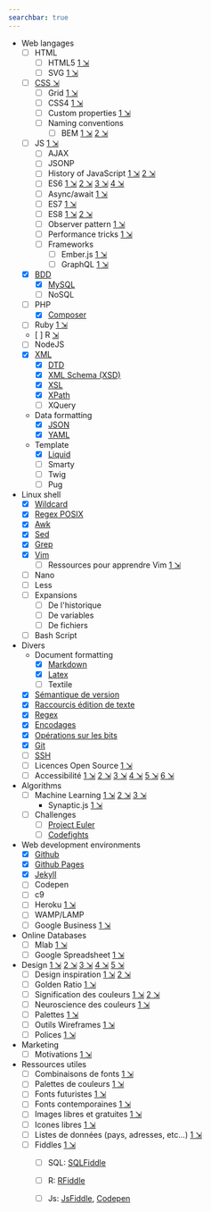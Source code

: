 ```yaml
---
searchbar: true
---
```


- Web langages
  - [ ] HTML
    - [ ] HTML5 [1 &#x21F2;](https://medium.com/level-up-web/the-mega-html5-cheatsheet-e8c479b1c521)
    - [ ] SVG [1 &#x21F2;](https://www.sarasoueidan.com/blog/css-svg-clipping/)
  - [ ] [CSS &#x21F2;](https://speckyboy.com/css-cheatsheets-resources-guides/)
    - [ ] Grid [1 &#x21F2;](https://medium.freecodecamp.org/learn-css-grid-in-5-minutes-f582e87b1228)
    - [ ] CSS4 [1 &#x21F2;](https://webdesign.tutsplus.com/tutorials/intriguing-css-level-4-selectors--cms-29499)
    - [ ] Custom properties [1 &#x21F2;](https://www.smashingmagazine.com/2017/04/start-using-css-custom-properties/)
    - [ ] Naming conventions
      - [ ] BEM [1 &#x21F2;](https://blog.elpassion.com/reasons-to-use-bem-a88738317753) [2 &#x21F2;](https://medium.com/mr-frontend-community/how-to-write-better-css-with-bem-40f492a26192)
  - [ ] JS [1 &#x21F2;](https://medium.com/javascript-scene/top-javascript-frameworks-topics-to-learn-in-2017-700a397b711)
    - [ ] AJAX
    - [ ] JSONP
    - [ ] History of JavaScript [1 &#x21F2;](https://medium.freecodecamp.org/ecmascript-tc39-and-the-history-of-javascript-26067498feb9) [2 &#x21F2;](https://closebrace.com/articles/2017-09-11/a-brief-incomplete-history-of-javascript)
    - [ ] ES6 [1 &#x21F2;](https://blog.pragmatists.com/top-10-es6-features-by-example-80ac878794bb) [2 &#x21F2;](https://github.com/mbeaudru/modern-js-cheatsheet) [3 &#x21F2;](https://medium.com/@reasoncode/javascript-es6-exploring-the-new-built-in-methods-b62583b0a8e6) [4 &#x21F2;](https://github.com/jedrichards/es6)
    - [ ] Async/await [1 &#x21F2;](https://medium.freecodecamp.org/oh-yes-async-await-f54e5a079fc1)
    - [ ] ES7 [1 &#x21F2;](https://medium.freecodecamp.org/ecmascript-2016-es7-features-86903c5cab70)
    - [ ] ES8 [1 &#x21F2;](https://medium.freecodecamp.org/es8-the-new-features-of-javascript-7506210a1a22) [2 &#x21F2;](https://hackernoon.com/es8-was-released-and-here-are-its-main-new-features-ee9c394adf66)
    - [ ] Observer pattern [1 &#x21F2;](https://pawelgrzybek.com/the-observer-pattern-in-javascript-explained/)
    - [ ] Performance tricks [1 &#x21F2;](https://medium.freecodecamp.org/high-performance-apps-multiplexing-debouncing-system-fonts-and-other-tricks-37c6fd3d7b2d)
    - [ ] Frameworks
      - [ ] Ember.js [1 &#x21F2;](https://www.sitepoint.com/ember-js-perfect-framework-web-applications/)
      - [ ] GraphQL [1 &#x21F2;](https://blog.pusher.com/getting-up-and-running-with-graphql/)
  - [x] [BDD](bdd.md)
    - [x] [MySQL](mysql.md)
    - [ ] NoSQL
  - [ ] PHP
    - [x] [Composer](composer.md)
  - [ ] Ruby [1 &#x21F2;](https://medium.freecodecamp.org/learning-ruby-from-zero-to-hero-90ad4eecc82d)
  - [ ] R [ &#x21F2;](https://www.datacamp.com/)
  - [ ] NodeJS
  - [x] [XML](xml.md)
    - [x] [DTD](xml-dtd.md)
    - [x] [XML Schema (XSD)](xml-schema.md)
    - [x] [XSL](xml-xsl.md)
    - [x] [XPath](xml-xpath.md)
    - [ ] XQuery
  - Data formatting
    - [x] [JSON](json.md)
    - [x] [YAML](yaml.md)
  - Template
    - [x] [Liquid](liquid.md)
    - [ ] Smarty
    - [ ] Twig
    - [ ] Pug

- Linux shell
  - [x] [Wildcard](wildcard.md)
  - [x] [Regex POSIX](regex-posix.md)
  - [x] [Awk](awk.md)
  - [x] [Sed](sed.md)
  - [x] [Grep](grep.md)
  - [x] [Vim](vim.md)
    - [ ] Ressources pour apprendre Vim [1 &#x21F2;](https://medium.freecodecamp.org/vim-isnt-that-scary-here-are-5-free-resources-you-can-use-to-learn-it-ab78f5726f8d)
  - [ ] Nano
  - [ ] Less
  - [ ] Expansions
    - [ ] De l'historique
    - [ ] De variables
    - [ ] De fichiers
  - [ ] Bash Script

- Divers
  - Document formatting 
    - [x] [Markdown](gfm.md)
    - [x] [Latex](latex.md)
    - [ ] Textile
  - [x] [Sémantique de version](semver.md)
  - [x] [Raccourcis édition de texte](text-editing.md)
  - [x] [Regex](regex.md)
  - [x] [Encodages](encodages.md)
  - [x] [Opérations sur les bits](bitwise-operations.md)
  - [x] [Git](git.md)
  - [ ] [SSH](ssh.md)
  - [ ] Licences Open Source [1 &#x21F2;](https://medium.freecodecamp.org/how-open-source-licenses-work-and-how-to-add-them-to-your-projects-34310c3cf94)
  - [ ] Accessibilité [1 &#x21F2;](http://tech.trivago.com/2017/09/26/accessibility-at-trivago/) [2 &#x21F2;](https://medium.com/@matuzo/writing-css-with-accessibility-in-mind-8514a0007939) [3 &#x21F2;](http://jxnblk.com/grays/) [4 &#x21F2;](https://medium.com/dailyjs/angular-and-accessibility-8ae1f601803a) [5 &#x21F2;](https://bitsofco.de/the-accessibility-cheatsheet/) [6 &#x21F2;](https://uxplanet.org/essential-color-tools-for-ux-designers-530036eaf9ae#5926)

- Algorithms
  - [ ] Machine Learning [1 &#x21F2;](https://medium.freecodecamp.org/every-single-machine-learning-course-on-the-internet-ranked-by-your-reviews-3c4a7b8026c0) [2 &#x21F2;](https://medium.freecodecamp.org/deep-learning-for-developers-tools-you-can-use-to-code-neural-networks-on-day-1-34c4435ae6b) [3 &#x21F2;](https://startupsventurecapital.com/essential-cheat-sheets-for-machine-learning-and-deep-learning-researchers-efb6a8ebd2e5)
    - Synaptic.js [1 &#x21F2;](https://medium.freecodecamp.org/how-to-create-a-neural-network-in-javascript-in-only-30-lines-of-code-343dafc50d49)
  - [ ] Challenges
    - [ ] [Project Euler](https://projecteuler.net/archives)
    - [ ] [Codefights](http://codefights.com/)

- Web development environments
  - [x] [Github](github.md)
  - [x] [Github Pages](github-pages.md)
  - [x] [Jekyll](jekyll.md)
  - [ ] Codepen
  - [ ] c9
  - [ ] Heroku [1 &#x21F2;](https://www.sitepoint.com/how-to-deploy-node-applications-heroku-vs-now-sh/)
  - [ ] WAMP/LAMP
  - [ ] Google Business [1 &#x21F2;](https://www.gybo.com/lessons)

- Online Databases
  - [ ] Mlab [1 &#x21F2;](https://forum.freecodecamp.org/t/guide-for-using-mongodb-and-deploying-to-heroku/19347)
  - [ ] Google Spreadsheet [1 &#x21F2;](https://medium.freecodecamp.org/get-sheet-done-using-google-spreadsheets-as-your-data-backend-650ba23dc6d9)

- Design [1 &#x21F2;](https://jgthms.com/web-design-in-4-minutes/) [2 &#x21F2;](https://www.canva.com/learn/design-rules/?utm_content=buffer767b4&utm_medium=social&utm_source=twitter.com&utm_campaign=buffer) [3 &#x21F2;](http://designtaxi.com/news/387370/Infographic-Top-14-Graphic-Design-Terms-Commonly-Misused-By-Novice-Creatives/) [4 &#x21F2;](https://www.matthieu-tranvan.fr/e-commerce/7-principes-fondamentaux-design-web-site-ergonomie.html) [5 &#x21F2;](https://uxplanet.org/ux-designers-here-are-the-50-best-online-courses-to-learn-something-new-d6e65024274f)
  - [ ] Design inspiration [1 &#x21F2;](https://theblog.adobe.com/30-ux-design-inspiration-resources/) [2 &#x21F2;](https://uxplanet.org/essential-color-tools-for-ux-designers-530036eaf9ae#8c61)
  - [ ] Golden Ratio [1 &#x21F2;](https://www.canva.com/learn/what-is-the-golden-ratio/?utm_content=bufferb1f30&utm_medium=social&utm_source=twitter.com&utm_campaign=buffer)
  - [ ] Signification des couleurs [1 &#x21F2;](https://www.canva.com/learn/color-meanings-symbolism/?utm_content=bufferb5b93&utm_medium=social&utm_source=twitter.com&utm_campaign=buffer) [2 &#x21F2;](http://phil.sourget.free.fr/article-les-couleurs-des-geants-du-web.html)
  - [ ] Neuroscience des couleurs [1 &#x21F2;](https://www.canva.com/learn/color-science/?utm_content=buffer365c3&utm_medium=social&utm_source=twitter.com&utm_campaign=buffer)
  - [ ] Palettes [1 &#x21F2;](https://uxplanet.org/essential-color-tools-for-ux-designers-530036eaf9ae#3cf5)
  - [ ] Outils Wireframes [1 &#x21F2;](https://blog.prototypr.io/the-ideal-design-workflow-2c200b8e337d)
  - [ ] Polices [1 &#x21F2;](https://www.canva.com/learn/font-design/)

- Marketing
  - [ ] Motivations [1 &#x21F2;](http://jamesarcher.me/user-motivators)

- Ressources utiles
  - [ ] Combinaisons de fonts [1 &#x21F2;](https://www.canva.com/font-combinations/?utm_content=buffer2eef7&utm_medium=social&utm_source=twitter.com&utm_campaign=buffer)
  - [ ] Palettes de couleurs [1 &#x21F2;](https://www.canva.com/colors/combinations/?s=spearmint)
  - [ ] Fonts futuristes [1 &#x21F2;](https://www.canva.com/learn/futuristic-fonts/?utm_content=buffer3050a&utm_medium=social&utm_source=twitter.com&utm_campaign=buffer)
  - [ ] Fonts contemporaines [1 &#x21F2;](https://www.canva.com/learn/modern-fonts/?utm_source=twitter&utm_medium=social&utm_campaign=DesignSchool)
  - [ ] Images libres et gratuites [1 &#x21F2;](https://medium.com/@danielal007/25-badass-sites-with-free-stock-photos-653f2b16d05b)
  - [ ] Icones libres [1 &#x21F2;](https://www.canva.com/learn/free-icons-download/?utm_content=bufferd0915&utm_medium=social&utm_source=twitter.com&utm_campaign=buffer)
  - [ ] Listes de données (pays, adresses, etc...) [1 &#x21F2;](https://www.lists.design/)
  - [ ] Fiddles [1 &#x21F2;](https://fiddles.io/)
    - [ ] SQL: [SQLFiddle](http://sqlfiddle.com/)
    - [ ] R: [RFiddle](http://www.r-fiddle.org/#/)
    - [ ] Js: [JsFiddle](https://jsfiddle.net/), [Codepen](http://codepen.io/)

